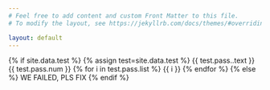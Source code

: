 ```yaml
---
# Feel free to add content and custom Front Matter to this file.
# To modify the layout, see https://jekyllrb.com/docs/themes/#overriding-theme-defaults

layout: default
---
```


{% if site.data.test %}
{% assign test=site.data.test %}
    {{ test.pass..text }}
    {{ test.pass.num }}
    {% for i in test.pass.list %}
        {{ i }}
    {% endfor %}
{% else %}
    WE FAILED, PLS FIX
{% endif %}
